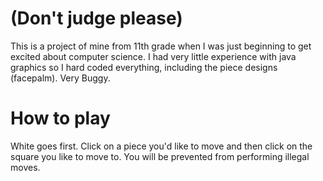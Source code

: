 # (Don't judge please)
This is a project of mine from 11th grade when I was just beginning to get excited about computer science.
I had very little experience with java graphics so I hard coded everything, including the piece designs (facepalm).
Very Buggy.

# How to play
White goes first.
Click on a piece you'd like to move and then click on the square you like to move to. 
You will be prevented from performing illegal moves.

